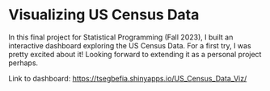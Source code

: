 # Visualizing US Census Data

In this final project for Statistical Programming (Fall 2023), I built an interactive dashboard exploring the US Census Data. For a first try, I was pretty excited about it! Looking forward to extending it as a personal project perhaps.

Link to dashboard: https://tsegbefia.shinyapps.io/US_Census_Data_Viz/
